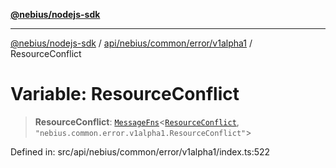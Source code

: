 [**@nebius/nodejs-sdk**](../../../../../../README.md)

***

[@nebius/nodejs-sdk](../../../../../../README.md) / [api/nebius/common/error/v1alpha1](../README.md) / ResourceConflict

# Variable: ResourceConflict

> **ResourceConflict**: [`MessageFns`](../../../../../../runtime/protos/core/interfaces/MessageFns.md)\<[`ResourceConflict`](../interfaces/ResourceConflict.md), `"nebius.common.error.v1alpha1.ResourceConflict"`\>

Defined in: src/api/nebius/common/error/v1alpha1/index.ts:522
